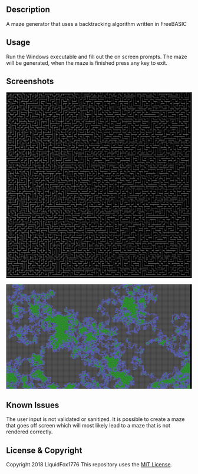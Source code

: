 ## Description
A maze generator that uses a backtracking algorithm written in FreeBASIC

## Usage
Run the Windows executable and fill out the on screen prompts. The maze will be generated, when the maze is finished press any key to exit.

## Screenshots
![A Completed Maze](./Screenshots/maze0.png "A Completed Maze")

![A Maze In Progress](.//Screenshots/maze4.png "A Maze In Progress")

## Known Issues
The user input is not validated or sanitized.
It is possible to create a maze that goes off screen which will most likely lead to a maze that is not rendered correctly.

## License & Copyright
Copyright 2018 LiquidFox1776
This repository uses the [MIT License](/LICENSE).
